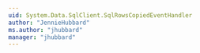 ```yaml
---
uid: System.Data.SqlClient.SqlRowsCopiedEventHandler
author: "JennieHubbard"
ms.author: "jhubbard"
manager: "jhubbard"
---
```

